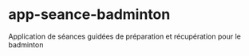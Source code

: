 # app-seance-badminton
Application de séances guidées de préparation et récupération pour le badminton
